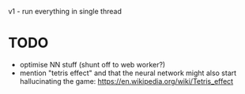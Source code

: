 v1 - run everything in single thread


# TODO

- optimise NN stuff (shunt off to web worker?)
- mention "tetris effect" and that the neural network might also start hallucinating the game: https://en.wikipedia.org/wiki/Tetris_effect
